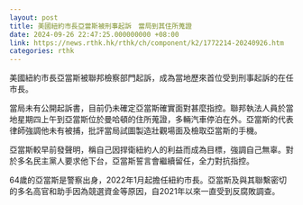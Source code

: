 ```yaml
---
layout: post
title: 美國紐約市長亞當斯被刑事起訴　當局到其住所蒐證
date: 2024-09-26 22:47:25.000000000 +08:00
link: https://news.rthk.hk/rthk/ch/component/k2/1772214-20240926.htm
categories: rthk
---
```


美國紐約市長亞當斯被聯邦檢察部門起訴，成為當地歷來首位受到刑事起訴的在任市長。

當局未有公開起訴書，目前仍未確定亞當斯確實面對甚麼指控。聯邦執法人員於當地星期四上午到亞當斯位於曼哈頓的住所蒐證，多輛汽車停泊在外。亞當斯的代表律師強調他未有被捕，批評當局試圖製造壯觀場面及檢取亞當斯的手機。

亞當斯較早前發聲明，稱自己因捍衛紐約人的利益而成為目標，強調自己無辜。對於多名民主黨人要求他下台，亞當斯誓言會繼續留任，全力對抗指控。

64歲的亞當斯是警察出身，2022年1月起擔任紐約市長。亞當斯及與其聯繫密切的多名高官和助手因為競選資金等原因，自2021年以來一直受到反腐敗調查。
